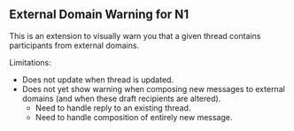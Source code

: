 ## External Domain Warning for N1

This is an extension to visually warn you that a given thread contains participants from external domains.

Limitations:
- Does not update when thread is updated.
- Does not yet show warning when composing new messages to external domains (and when these draft recipients are altered).
  - Need to handle reply to an existing thread.
  - Need to handle composition of entirely new message.
